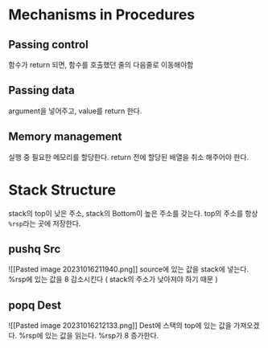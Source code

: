 # Mechanisms in Procedures
## Passing control
함수가 return 되면, 함수를 호출했던 줄의 다음줄로 이동해야함
## Passing data
argument을 넣어주고, value를 return 한다.
## Memory management
실행 중 필요한 메모리를 할당한다.
return 전에 할당된 배열을 취소 해주어야 한다.

# Stack Structure
stack의 top이 낮은 주소, stack의 Bottom이 높은 주소를 갖는다.
top의 주소를 항상 `%rsp`라는 곳에 저장한다.

## pushq Src
![[Pasted image 20231016211940.png]]
source에 있는 값을 stack에 넣는다.
%rsp에 있는 값을 8 감소시킨다 ( stack의 주소가 낮아져야 하기 때문 )

## popq Dest
![[Pasted image 20231016212133.png]]
Dest에 스택의 top에 있는 값을 가져오겠다.
%rsp에 있는 값을 읽는다.
%rsp가 8 증가한다.

